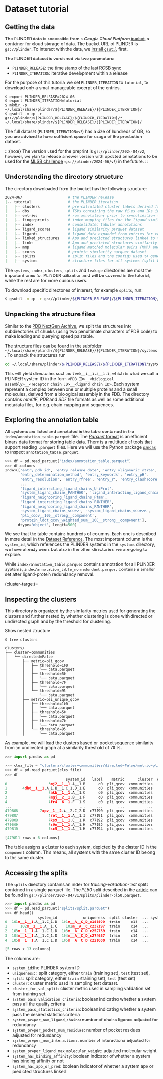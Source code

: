 # Dataset tutorial

## Getting the data

The PLINDER data is accessible from a _Google Cloud Platform_
[bucket](https://cloud.google.com/storage/docs/buckets), a container for cloud storage
of data.
The bucket URL of PLINDER is `gs://plinder`.
To interact with the data, we
[install `gsutil`](https://cloud.google.com/storage/docs/gsutil_install) first.

The PLINDER dataset is versioned via two parameters:

- `PLINDER_RELEASE`: the time stamp of the last RCSB sync
- `PLINDER_ITERATION`: iterative development within a release

For the purpose of this tutorial we set `PLINDER_ITERATION` to `tutorial`, to download
only a small manageable excerpt of the entries.

````console
$ export PLINDER_RELEASE=2024-06
$ export PLINDER_ITERATION=tutorial
$ mkdir -p ~/.local/share/plinder/${PLINDER_RELEASE}/${PLINDER_ITERATION}/
$ gsutil -m cp -r gs://plinder/${PLINDER_RELEASE}/${PLINDER_ITERATION}/* ~/.local/share/plinder/${PLINDER_RELEASE}/${PLINDER_ITERATION}/
````
The full dataset (`PLINDER_ITERATION=v2`) has a size of hundreds of GB, so you are
advised to have sufficient space for usage of the production dataset.

:::{note}
The version used for the preprint is `gs://plinder/2024-04/v2`, however, we plan to
release a newer version with updated annotations to be used for the
[MLSB challenge](https://www.mlsb.io/) (`gs://plinder/2024-06/v2`) in the future.
:::

## Understanding the directory structure

The directory downloaded from the bucket has the following structure:

```bash
2024-06/                     # the PLINDER release
|-- tutorial                 # the PLINDER iteration
|   |-- clusters             # pre-calculated cluster labels derived from the protein similarity dataset
|   |-- dbs                  # TSVs containing the raw files and IDs in the foldseek and mmseqs sub-databases
|   |-- entries              # raw annotations prior to consolidation (split by `two_char_code` and zipped)
|   |-- fingerprints         # index mapping files for the ligand similarity dataset
|   |-- index                # consolidated tabular annotations
|   |-- ligand_scores        # ligand similarity parquet dataset
|   |-- ligands              # ligand data expanded from entries for computing similarity
|   |-- linked_structures    # Apo and predicted structures linked to their holo systems
|   |-- links                # Apo and predicted structures similarity to their holo structures
|   |-- mmp                  # ligand matched molecular pairs (MMP) and series (MMS) data
|   |-- scores               # protein similarity parquet dataset
|   |-- splits               # split files and the configs used to generate them (if available)
|   |-- systems              # structure files for all systems (split by `two_char_code` and zipped)
````
The `systems`, `index`, `clusters`, `splits` and `leakage` directories are most the
important ones for PLINDER utilization and will be covered in the tutorial, while the
rest are for more curious users.

To download specific directories of interest, for example `splits`, run:

```bash
$ gsutil -m cp -r gs://plinder/${PLINDER_RELEASE}/${PLINDER_ITERATION}/splits ~/.local/share/plinder/${PLINDER_RELEASE}/${PLINDER_ITERATION}/
```

## Unpacking the structure files

Similar to the
[PDB NextGen Archive](https://www.wwpdb.org/ftp/pdb-nextgen-archive-site), we split the
structures into subdirectories of chunks (using two penultimate characters of PDB code) to make loading and querying speed palatable.

The structure files can be found in the subfolder
`~/.local/share/plinder/${PLINDER_RELEASE}/${PLINDER_ITERATION}/systems`.
To unpack the structures run

```bash
cd ~/.local/share/plinder/${PLINDER_RELEASE}/${PLINDER_ITERATION}/systems; for i in ls *zip; do unzip $i; done
```

This will yield directories such as `7eek__1__1.A__1.I`, which is what we call a PLINDER
system ID in the form
`<PDB ID>__<biological assembly>__<receptor chain ID>__<ligand chain ID>`.
Each system represent a complex between one or multiple proteins and a small molecules,
derived from a biological assembly in the PDB.
The directory contains _mmCIF_, _PDB_ and _SDF_ file formats as well as some additional
metadata files, for e.g. chain mapping and sequences.

## Exploring the annotation table

All systems are listed and annotated in the table contained in the
`index/annotation_table.parquet` file.
The [_Parquet_ format](https://parquet.apache.org/) is an efficient binary data format
for storing table data.
There is a multitude of tools that support reading `.parquet` files.
Here we will use the Python package [`pandas`](https://pandas.pydata.org) to inspect `annotation_table.parquet`.

```python
>>> df = pd.read_parquet("index/annotation_table.parquet")
>>> df.columns
Index(['entry_pdb_id', 'entry_release_date', 'entry_oligomeric_state',
       'entry_determination_method', 'entry_keywords', 'entry_pH',
       'entry_resolution', 'entry_rfree', 'entry_r', 'entry_clashscore',
       ...
       'ligand_interacting_ligand_chains_UniProt',
       'system_ligand_chains_PANTHER', 'ligand_interacting_ligand_chains_Pfam',
       'ligand_neighboring_ligand_chains_Pfam',
       'ligand_interacting_ligand_chains_PANTHER',
       'ligand_neighboring_ligand_chains_PANTHER',
       'system_ligand_chains_SCOP2', 'system_ligand_chains_SCOP2B',
       'pli_qcov__100__strong__component',
       'protein_lddt_qcov_weighted_sum__100__strong__component'],
      dtype='object', length=500)
```

We see that the table contains hundreds of columns.
Each one is described in more detail in the
[Dataset Reference](#annotation-table-target).
The most important column is the `system_id`, which references the PLINDER systems
in the `systems` directory, we have already seen, but also in the other directories, we
are going to explore.

While `index/annotation_table.parquet` contains annotation for all PLINDER systems,
`index/annotation_table_nonredundant.parquet` contains a smaller set after
ligand-protein redundancy removal.

(cluster-target)=

## Inspecting the clusters

This directory is organized by the similarity metrics used for generating the clusters
and further nested by whether clustering is done with directed or undirected graph and
by the threshold for clustering.

Show nested structure

```console
$ tree clusters

clusters/
├── cluster=communities
│   └── directed=False
│       ├── metric=pli_qcov
│       │   ├── threshold=100
│       │   │   └── data.parquet
│       │   ├── threshold=50
│       │   │   └── data.parquet
│       │   ├── threshold=70
│       │   │   └── data.parquet
│       │   └── threshold=95
│       │       └── data.parquet
│       ├── metric=pli_unique_qcov
│       │   ├── threshold=100
│       │   │   └── data.parquet
│       │   ├── threshold=50
│       │   │   └── data.parquet
│       │   ├── threshold=70
│       │   │   └── data.parquet
│       │   └── threshold=95
│       │       └── data.parquet
```

As example, we will load the clusters based on pocket sequence similarity from an
undirected graph at a similarity threshold of 70 %.

```python
>>> import pandas as pd

>>> clus_file = "clusters/cluster=communities/directed=False/metric=pli_qcov/threshold=70/data.parquet"
>>> df = pd.read_parquet(clus_file)
>>> df
                            system_id   label    metric      cluster  directed  threshold
0                   3mj2__1__1.A__1.B      c0  pli_qcov  communities     False         70
1       4dh8__1__1.A_1.B__1.C_1.D_1.E      c0  pli_qcov  communities     False         70
2                   7akb__1__1.A__1.C      c0  pli_qcov  communities     False         70
3                   7mgj__2__1.B__1.F      c0  pli_qcov  communities     False         70
4                   4fr4__6__1.F__1.S      c0  pli_qcov  communities     False         70
...                               ...     ...       ...          ...       ...        ...
479806          7xpv__1__2.A__2.C_2.D  c77190  pli_qcov  communities     False         70
479807              4ret__1__1.A__1.I  c77191  pli_qcov  communities     False         70
479808              7ks9__1__1.C__1.R  c77192  pli_qcov  communities     False         70
479809              7s6n__1__1.A__1.H  c77193  pli_qcov  communities     False         70
479810              7sc5__1__1.A__1.H  c77194  pli_qcov  communities     False         70

[479811 rows x 6 columns]
```

The table assigns a cluster to each system, depicted by the cluster ID in the
`component` column.
This means, all systems with the same cluster ID belong to the same cluster.

## Accessing the splits

The `splits` directory contains an index for _training-validation-test_ splits contained
in a single parquet file.
The _PL50_ split described in the [article](https://doi.org/10.1101/2024.07.17.603955)
can be found in `gs://plinder/2024-04/v1/splits/plinder-pl50.parquet`.

```python
>>> import pandas as pd
>>> df = pd.read_parquet("splits/split.parquet")
>>> df.head()
               system_id            uniqueness  split cluster  ... system_proper_num_interactions  system_proper_ligand_max_molecular_weight  system_has_binding_affinity  system_has_apo_or_pred
0  101m__1__1.A__1.C_1.D  101m__A__C_D_c188899  train     c14  ...                             20                                 616.177293                        False                   False
1      102m__1__1.A__1.C    102m__A__C_c237197  train     c14  ...                             20                                 616.177293                        False                    True
2  103m__1__1.A__1.C_1.D  103m__A__C_D_c252759  train     c14  ...                             16                                 616.177293                        False                   False
3  104m__1__1.A__1.C_1.D  104m__A__C_D_c274687  train     c14  ...                             21                                 616.177293                        False                   False
4  105m__1__1.A__1.C_1.D  105m__A__C_D_c221688  train     c14  ...                             20                                 616.177293                        False                   False

[5 rows x 13 columns]
```

The columns are:
- `system_id`:the PLINDER system ID
- `uniqueness`: : split category, either `train` (training set), `test` (test set),
- `split`: split category, either `train` (training set), `test` (test set)
- `cluster`: cluster metric used in sampling test dataset.
- `cluster_for_val_split`: cluster metric used in sampling validation set from training set.
- `system_pass_validation_criteria`: boolean indicating whether a system pass all the quality criteria
- `system_pass_statistics_criteria`: boolean indicating whether a system pass the desired statistics criteria
- `system_proper_num_ligand_chains`: number of chains ligands adjusted for redundancy
- `system_proper_pocket_num_residues`: number of pocket residues adjusted for redundancy
- `system_proper_num_interactions`: number of interactions adjusted for redundancy
- `system_proper_ligand_max_molecular_weight`: adjusted molecular weight
- `system_has_binding_affinity`: boolean indicator of whether a system has binding affinity or not
- `system_has_apo_or_pred`: boolean indicator of whether a system apo or predicted structures linked
